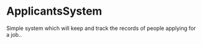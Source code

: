 # ApplicantsSystem
Simple system which will keep and track the records of people applying for a job..

